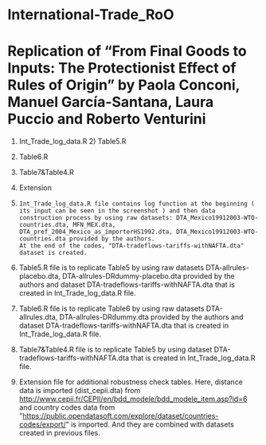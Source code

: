 # International-Trade_RoO
# Replication of “From Final Goods to Inputs: The Protectionist Effect of Rules of Origin” by Paola Conconi, Manuel García-Santana, Laura Puccio and Roberto Venturini
1) Int_Trade_log_data.R 2) Table5.R
3) Table6.R
4) Table7&Table4.R
5) Extension


 1) 	Int_Trade_log_data.R file contains log function at the beginning ( its input can be seen in the screenshot ) and then data construction process by using raw datasets: DTA_Mexico19912003-WTO-countries.dta, MFN_MEX.dta, DTA_pref_2004_Mexico_as_importerHS1992.dta, DTA_Mexico19912003-WTO-countries.dta provided by the authors.
		At the end of the codes, "DTA-tradeflows-tariffs-withNAFTA.dta" dataset is created. 

 2)	Table5.R file is to replicate Table5 by using raw datasets DTA-allrules-placebo.dta, DTA-allrules-DRdummy-placebo.dta provided by the authors and dataset DTA-tradeflows-tariffs-withNAFTA.dta that is created in Int_Trade_log_data.R file. 

 3)	Table6.R file is to replicate Table6 by using raw datasets DTA-allrules.dta, DTA-allrules-DRdummy.dta provided by the authors and dataset DTA-tradeflows-tariffs-withNAFTA.dta that is created in Int_Trade_log_data.R file. 

 4)	 Table7&Table4.R file is to replicate Table5 by using dataset DTA-tradeflows-tariffs-withNAFTA.dta that is created in Int_Trade_log_data.R file. 

 5)	Extension file for additional robustness check tables. Here, distance data is imported (dist_cepii.dta) from http://www.cepii.fr/CEPII/en/bdd_modele/bdd_modele_item.asp?id=6 and country codes data from "https://public.opendatasoft.com/explore/dataset/countries-codes/export/" is imported. And they are combined with datasets created in previous files. 
